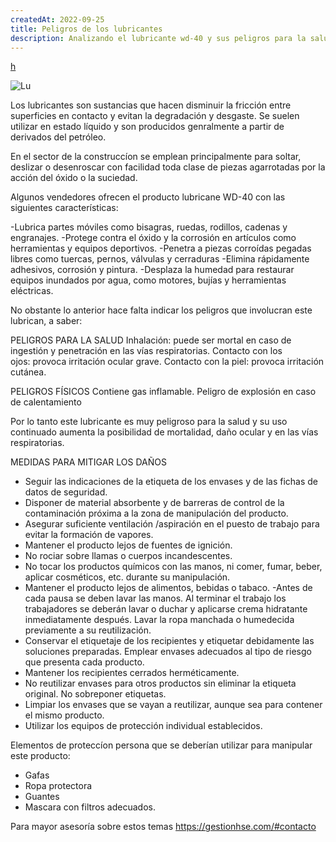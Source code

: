 ```yaml
---
createdAt: 2022-09-25
title: Peligros de los lubricantes
description: Analizando el lubricante wd-40 y sus peligros para la salud|
---
```

[h](https://gestionhseq.com/#contacto)

![Lu](/img/5cb71b17cf03c431266130.jpg)

Los lubricantes son sustancias que hacen disminuir la fricción entre superficies en contacto y evitan la degradación y desgaste. Se suelen utilizar en estado líquido y son producidos  genralmente a partir de derivados del petróleo.

En el  sector de la construccíon se emplean principalmente para soltar, deslizar o desenroscar con facilidad toda clase de piezas agarrotadas por la acción del óxido o la suciedad.

 Algunos vendedores ofrecen el producto lubricane WD-40 con las siguientes características:

\-Lubrica partes móviles como bisagras, ruedas, rodillos, cadenas y engranajes.
-Protege contra el óxido y la corrosión en artículos como herramientas y equipos deportivos.
-Penetra a piezas corroídas pegadas libres como tuercas, pernos, válvulas y cerraduras
-Elimina rápidamente adhesivos, corrosión y pintura.
-Desplaza la humedad para restaurar equipos inundados por agua, como motores, bujías y herramientas eléctricas.

No obstante lo anterior hace falta indicar los peligros que involucran este lubrican, a saber:

PELIGROS PARA LA SALUD
Inhalación: puede ser mortal en caso de ingestión y penetración en las vías respiratorias.
Contacto con los ojos: provoca irritación ocular grave.
Contacto con la piel: provoca irritación cutánea.

PELIGROS FÍSICOS
Contiene gas inflamable.
Peligro de explosión en caso de calentamiento

Por lo tanto este lubricante es muy peligroso para la salud y su uso continuado aumenta la posibilidad de mortalidad, daño ocular y en las vías respiratorias.

MEDIDAS PARA MITIGAR LOS DAÑOS

* Seguir las indicaciones de la etiqueta de los envases y de las fichas de datos de seguridad.
* Disponer de material absorbente y de barreras de control de la contaminación próxima a la zona de manipulación del producto.
* Asegurar suficiente ventilación /aspiración en el puesto de trabajo para evitar la formación de vapores.
* Mantener el producto lejos de fuentes de ignición.
* No rociar sobre llamas o cuerpos incandescentes.
* No tocar los productos químicos con las manos, ni comer, fumar, beber, aplicar cosméticos, etc. durante su manipulación.
* Mantener el producto lejos de alimentos, bebidas o tabaco.
  -Antes de cada pausa se deben lavar las manos. Al terminar el trabajo los trabajadores se deberán lavar o duchar y aplicarse crema hidratante inmediatamente después. Lavar la ropa manchada o humedecida previamente a su reutilización.
* Conservar el etiquetaje de los recipientes y etiquetar debidamente las soluciones preparadas. Emplear envases adecuados al tipo de riesgo que presenta cada producto.
* Mantener los recipientes cerrados herméticamente.
* No reutilizar envases para otros productos sin eliminar la etiqueta original. No sobreponer etiquetas.
* Limpiar los envases que se vayan a reutilizar, aunque sea para contener el mismo producto.
* Utilizar los equipos de protección individual establecidos.

Elementos de proteccíon persona que se deberían utilizar para manipular este producto:

* Gafas
* Ropa protectora
* Guantes
* Mascara con filtros adecuados.

Para mayor asesoría sobre estos temas https://gestionhse.com/#contacto
